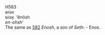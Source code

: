 <body>
  <p>H583<br>  אנושׁ  <br> אֱנוֹשׁ  ‎  ‘ĕnôsh  <br><i>en-ohsh‘ </i><br>The same as <a href="h0582.htm">582</a>  <i>Enosh</i>, a son of <i>Seth: - </i>Enos.<br></p>
 </body>